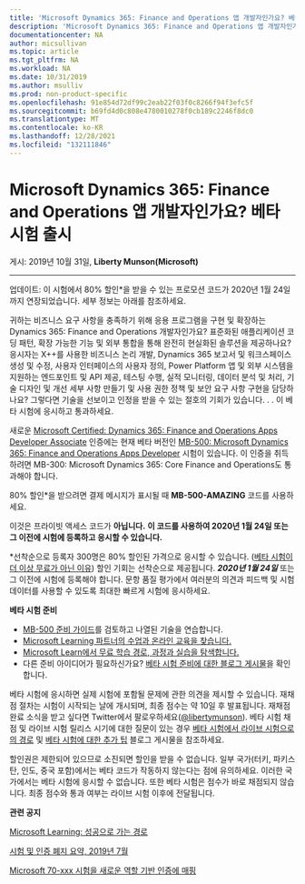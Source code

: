 ```yaml
---
title: 'Microsoft Dynamics 365: Finance and Operations 앱 개발자인가요? 베타 시험 출시 | Microsoft Docs'
description: 'Microsoft Dynamics 365: Finance and Operations 앱 개발자인가요? 베타 시험 출시 '
documentationcenter: NA
author: micsullivan
ms.topic: article
ms.tgt_pltfrm: NA
ms.workload: NA
ms.date: 10/31/2019
ms.author: msulliv
ms.prod: non-product-specific
ms.openlocfilehash: 91e854d72df99c2eab22f03f0c8266f94f3efc5f
ms.sourcegitcommit: b69fd4d0c808e4780010278f0cb189c2246f8dc0
ms.translationtype: MT
ms.contentlocale: ko-KR
ms.lasthandoff: 12/28/2021
ms.locfileid: "132111846"
---
```

# <a name="are-you-a-microsoft-dynamics-365-finance-and-operations-apps-developer-beta-exam-now-available"></a>Microsoft Dynamics 365: Finance and Operations 앱 개발자인가요? 베타 시험 출시

게시: 2019년 10월 31일, **Liberty Munson(Microsoft)**

___

업데이트: 이 시험에서 80% 할인*을 받을 수 있는 프로모션 코드가 2020년 1월 24일까지 연장되었습니다. 세부 정보는 아래를 참조하세요.

귀하는 비즈니스 요구 사항을 충족하기 위해 응용 프로그램을 구현 및 확장하는 Dynamics 365: Finance and Operations 개발자인가요? 표준화된 애플리케이션 코딩 패턴, 확장 가능한 기능 및 외부 통합을 통해 완전히 현실화된 솔루션을 제공하나요? 응시자는 X++를 사용한 비즈니스 논리 개발, Dynamics 365 보고서 및 워크스페이스 생성 및 수정, 사용자 인터페이스의 사용자 정의, Power Platform 앱 및 외부 시스템을 지원하는 엔드포인트 및 API 제공, 테스팅 수행, 실적 모니터링, 데이터 분석 및 처리, 기술 디자인 및 개선 세부 사항 만들기 및 사용 권한 정책 및 보안 요구 사항 구현을 담당하나요? 그렇다면 기술을 선보이고 인정을 받을 수 있는 절호의 기회가 있습니다. . . 이 베타 시험에 응시하고 통과하세요. 

새로운 [Microsoft Certified: Dynamics 365: Finance and Operations Apps Developer Associate](https://docs.microsoft.com/learn/certifications/d365-finance-and-operations-apps-developer-associate?WT.mc_id=mb500blog__cert_d365foappsdeveloper-blog-wwl) 인증에는 현재 베타 버전인 [MB-500: Microsoft Dynamics 365: Finance and Operations Apps Developer](https://docs.microsoft.com/learn/certifications/exams/mb-500?WT.mc_id=mb500blog__cert_examsmb500-blog-wwl) 시험이 있습니다. 이 인증을 취득하려면 MB-300: Microsoft Dynamics 365: Core Finance and Operations도 통과해야 합니다.

80% 할인*을 받으려면 결제 메시지가 표시될 때 **MB-500-AMAZING** 코드를 사용하세요.

이것은 프라이빗 액세스 코드가 **아닙니다.** **이 코드를 사용하여 2020년 1월 24일 또는 그 이전에 시험에 등록하고 응시할 수 있습니다.** 

*선착순으로 등록자 300명은 80% 할인된 가격으로 응시할 수 있습니다. ([베타 시험이 더 이상 무료가 아닌 이유](https://www.microsoft.com/en-us/learning/community-blog-post.aspx?BlogId=8&Id=374922)) 할인 기회는 선착순으로 제공됩니다. **_2020년 1월 24일_** 또는 그 이전에 시험에 등록해야 합니다. 문항 품질 평가에서 여러분의 의견과 피드백 및 시험 데이터를 사용할 수 있도록 최대한 빠르게 시험에 응시하세요.

**베타 시험 준비**

- [MB-500 준비 가이드](https://www.microsoft.com/learning/exam-MB-500.aspx)를 검토하고 나열된 기술을 연습합니다.
- [Microsoft Learning 파트너의 수업과 온라인 교육을 찾습니다.](https://www.microsoft.com/learning/course-list.aspx)
- [Microsoft Learn에서 무료 학습 경로, 과정과 실습을 탐색합니다.](https://docs.microsoft.com/learn/browse)
- 다른 준비 아이디어가 필요하신가요? [베타 시험 준비에 대한 블로그 게시물](https://www.microsoft.com/en-us/learning/community-blog-post.aspx?BlogId=8&Id=374544)을 확인합니다.


베타 시험에 응시하면 실제 시험에 포함될 문제에 관한 의견을 제시할 수 있습니다. 재채점 절차는 시험이 시작되는 날에 개시되며, 최종 점수는 약 10일 후 발표됩니다. 재채점 완료 소식을 받고 싶다면 Twitter에서 팔로우하세요([@libertymunson](https://twitter.com/LibertyMunson)). 베타 시험 채점 및 라이브 시험 릴리스 시기에 대한 질문이 있는 경우 [베타 시험에서 라이브 시험으로의 경로](https://www.microsoft.com/en-us/learning/community-blog-post.aspx?BlogId=8&Id=374675) 및 [베타 시험에 대한 추가 팁](https://www.microsoft.com/en-us/learning/community-blog-post.aspx?BlogId=8&Id=374723) 블로그 게시물을 참조하세요.

할인권은 제한되어 있으므로 소진되면 할인을 받을 수 없습니다. 일부 국가(터키, 파키스탄, 인도, 중국 포함)에서는 베타 코드가 작동하지 않는다는 점에 유의하세요. 이러한 국가에서는 베타 시험에 응시할 수 없습니다. 또한 베타 시험은 점수가 바로 채점되지 않습니다. 최종 점수와 통과 여부는 라이브 시험 이후에 전달됩니다.

**관련 공지**

[Microsoft Learning: 성공으로 가는 경로](https://www.microsoft.com/en-us/learning/community-blog-post.aspx?BlogId=8&Id=375243)

[시험 및 인증 폐지 요약, 2019년 7월](https://www.microsoft.com/en-us/learning/community-blog-post.aspx?BlogId=8&Id=375242)

[Microsoft 70-xxx 시험을 새로운 역할 기반 인증에 매핑](https://www.microsoft.com/en-us/learning/community-blog-post.aspx?BlogId=8&Id=375236)



